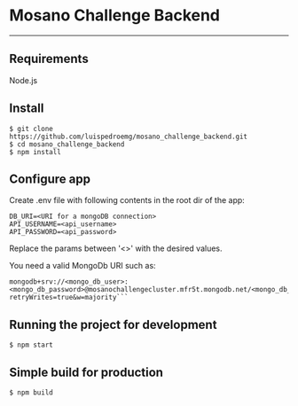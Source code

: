 # Mosano Challenge Backend
---
## Requirements
Node.js
###
## Install
    $ git clone https://github.com/luispedroemg/mosano_challenge_backend.git
    $ cd mosano_challenge_backend
    $ npm install
## Configure app
Create .env file with following contents in the root dir of the app:

    DB_URI=<URI for a mongoDB connection>
    API_USERNAME=<api_username>
    API_PASSWORD=<api_password>
    
Replace the params between '<>' with the desired values.
 
You need a valid MongoDb URI such as:

    mongodb+srv://<mongo_db_user>:<mongo_db_password>@mosanochallengecluster.mfr5t.mongodb.net/<mongo_db_database>?retryWrites=true&w=majority```

## Running the project for development

    $ npm start

## Simple build for production

    $ npm build